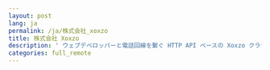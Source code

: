 ```yaml
---
layout: post
lang: ja
permalink: /ja/株式会社_xoxzo
title: 株式会社 Xoxzo
description: ' ウェブデベロッパーと電話回線を繋ぐ HTTP API ベースの Xoxzo クラウド・テレフォニー・プラットフォーム の開発と運営。１００％リモートワーク。ロシアのウファから東京まで居住地の違う１０都市に住む７国籍から構成するメンバーが活躍しています。 '
categories: full_remote
---
```

